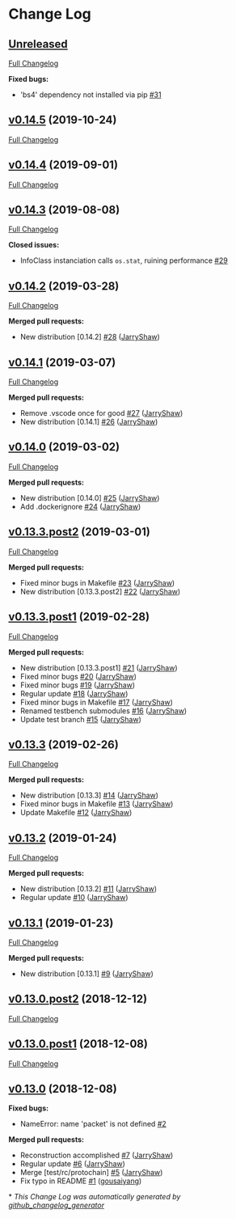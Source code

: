 # Change Log

## [Unreleased](https://github.com/JarryShaw/PyPCAPKit/tree/HEAD)

[Full Changelog](https://github.com/JarryShaw/PyPCAPKit/compare/v0.14.5...HEAD)

**Fixed bugs:**

- 'bs4' dependency not installed via pip [\#31](https://github.com/JarryShaw/PyPCAPKit/issues/31)

## [v0.14.5](https://github.com/JarryShaw/PyPCAPKit/tree/v0.14.5) (2019-10-24)
[Full Changelog](https://github.com/JarryShaw/PyPCAPKit/compare/v0.14.4...v0.14.5)

## [v0.14.4](https://github.com/JarryShaw/PyPCAPKit/tree/v0.14.4) (2019-09-01)
[Full Changelog](https://github.com/JarryShaw/PyPCAPKit/compare/v0.14.3...v0.14.4)

## [v0.14.3](https://github.com/JarryShaw/PyPCAPKit/tree/v0.14.3) (2019-08-08)
[Full Changelog](https://github.com/JarryShaw/PyPCAPKit/compare/v0.14.2...v0.14.3)

**Closed issues:**

- InfoClass instanciation calls `os.stat`, ruining performance [\#29](https://github.com/JarryShaw/PyPCAPKit/issues/29)

## [v0.14.2](https://github.com/JarryShaw/PyPCAPKit/tree/v0.14.2) (2019-03-28)
[Full Changelog](https://github.com/JarryShaw/PyPCAPKit/compare/v0.14.1...v0.14.2)

**Merged pull requests:**

- New distribution \[0.14.2\] [\#28](https://github.com/JarryShaw/PyPCAPKit/pull/28) ([JarryShaw](https://github.com/JarryShaw))

## [v0.14.1](https://github.com/JarryShaw/PyPCAPKit/tree/v0.14.1) (2019-03-07)
[Full Changelog](https://github.com/JarryShaw/PyPCAPKit/compare/v0.14.0...v0.14.1)

**Merged pull requests:**

- Remove .vscode once for good [\#27](https://github.com/JarryShaw/PyPCAPKit/pull/27) ([JarryShaw](https://github.com/JarryShaw))
-  New distribution \[0.14.1\] [\#26](https://github.com/JarryShaw/PyPCAPKit/pull/26) ([JarryShaw](https://github.com/JarryShaw))

## [v0.14.0](https://github.com/JarryShaw/PyPCAPKit/tree/v0.14.0) (2019-03-02)
[Full Changelog](https://github.com/JarryShaw/PyPCAPKit/compare/v0.13.3.post2...v0.14.0)

**Merged pull requests:**

- New distribution \[0.14.0\] [\#25](https://github.com/JarryShaw/PyPCAPKit/pull/25) ([JarryShaw](https://github.com/JarryShaw))
- Add .dockerignore [\#24](https://github.com/JarryShaw/PyPCAPKit/pull/24) ([JarryShaw](https://github.com/JarryShaw))

## [v0.13.3.post2](https://github.com/JarryShaw/PyPCAPKit/tree/v0.13.3.post2) (2019-03-01)
[Full Changelog](https://github.com/JarryShaw/PyPCAPKit/compare/v0.13.3.post1...v0.13.3.post2)

**Merged pull requests:**

- Fixed minor bugs in Makefile [\#23](https://github.com/JarryShaw/PyPCAPKit/pull/23) ([JarryShaw](https://github.com/JarryShaw))
- New distribution \[0.13.3.post2\] [\#22](https://github.com/JarryShaw/PyPCAPKit/pull/22) ([JarryShaw](https://github.com/JarryShaw))

## [v0.13.3.post1](https://github.com/JarryShaw/PyPCAPKit/tree/v0.13.3.post1) (2019-02-28)
[Full Changelog](https://github.com/JarryShaw/PyPCAPKit/compare/v0.13.3...v0.13.3.post1)

**Merged pull requests:**

- New distribution \[0.13.3.post1\] [\#21](https://github.com/JarryShaw/PyPCAPKit/pull/21) ([JarryShaw](https://github.com/JarryShaw))
- Fixed minor bugs [\#20](https://github.com/JarryShaw/PyPCAPKit/pull/20) ([JarryShaw](https://github.com/JarryShaw))
- Fixed minor bugs [\#19](https://github.com/JarryShaw/PyPCAPKit/pull/19) ([JarryShaw](https://github.com/JarryShaw))
- Regular update [\#18](https://github.com/JarryShaw/PyPCAPKit/pull/18) ([JarryShaw](https://github.com/JarryShaw))
-  Fixed minor bugs in Makefile [\#17](https://github.com/JarryShaw/PyPCAPKit/pull/17) ([JarryShaw](https://github.com/JarryShaw))
- Renamed testbench submodules [\#16](https://github.com/JarryShaw/PyPCAPKit/pull/16) ([JarryShaw](https://github.com/JarryShaw))
- Update test branch [\#15](https://github.com/JarryShaw/PyPCAPKit/pull/15) ([JarryShaw](https://github.com/JarryShaw))

## [v0.13.3](https://github.com/JarryShaw/PyPCAPKit/tree/v0.13.3) (2019-02-26)
[Full Changelog](https://github.com/JarryShaw/PyPCAPKit/compare/v0.13.2...v0.13.3)

**Merged pull requests:**

- New distribution \[0.13.3\] [\#14](https://github.com/JarryShaw/PyPCAPKit/pull/14) ([JarryShaw](https://github.com/JarryShaw))
- Fixed minor bugs in Makefile [\#13](https://github.com/JarryShaw/PyPCAPKit/pull/13) ([JarryShaw](https://github.com/JarryShaw))
- Update Makefile [\#12](https://github.com/JarryShaw/PyPCAPKit/pull/12) ([JarryShaw](https://github.com/JarryShaw))

## [v0.13.2](https://github.com/JarryShaw/PyPCAPKit/tree/v0.13.2) (2019-01-24)
[Full Changelog](https://github.com/JarryShaw/PyPCAPKit/compare/v0.13.1...v0.13.2)

**Merged pull requests:**

- New distribution \[0.13.2\] [\#11](https://github.com/JarryShaw/PyPCAPKit/pull/11) ([JarryShaw](https://github.com/JarryShaw))
- Regular update [\#10](https://github.com/JarryShaw/PyPCAPKit/pull/10) ([JarryShaw](https://github.com/JarryShaw))

## [v0.13.1](https://github.com/JarryShaw/PyPCAPKit/tree/v0.13.1) (2019-01-23)
[Full Changelog](https://github.com/JarryShaw/PyPCAPKit/compare/v0.13.0.post2...v0.13.1)

**Merged pull requests:**

- New distribution \[0.13.1\] [\#9](https://github.com/JarryShaw/PyPCAPKit/pull/9) ([JarryShaw](https://github.com/JarryShaw))

## [v0.13.0.post2](https://github.com/JarryShaw/PyPCAPKit/tree/v0.13.0.post2) (2018-12-12)
[Full Changelog](https://github.com/JarryShaw/PyPCAPKit/compare/v0.13.0.post1...v0.13.0.post2)

## [v0.13.0.post1](https://github.com/JarryShaw/PyPCAPKit/tree/v0.13.0.post1) (2018-12-08)
[Full Changelog](https://github.com/JarryShaw/PyPCAPKit/compare/v0.13.0...v0.13.0.post1)

## [v0.13.0](https://github.com/JarryShaw/PyPCAPKit/tree/v0.13.0) (2018-12-08)
**Fixed bugs:**

- NameError: name 'packet' is not defined [\#2](https://github.com/JarryShaw/PyPCAPKit/issues/2)

**Merged pull requests:**

- Reconstruction accomplished [\#7](https://github.com/JarryShaw/PyPCAPKit/pull/7) ([JarryShaw](https://github.com/JarryShaw))
- Regular update [\#6](https://github.com/JarryShaw/PyPCAPKit/pull/6) ([JarryShaw](https://github.com/JarryShaw))
- Merge \[test/rc/protochain\] [\#5](https://github.com/JarryShaw/PyPCAPKit/pull/5) ([JarryShaw](https://github.com/JarryShaw))
- Fix typo in README [\#1](https://github.com/JarryShaw/PyPCAPKit/pull/1) ([gousaiyang](https://github.com/gousaiyang))



\* *This Change Log was automatically generated by [github_changelog_generator](https://github.com/skywinder/Github-Changelog-Generator)*